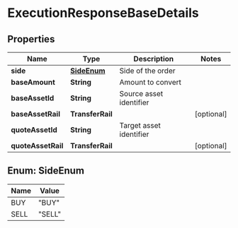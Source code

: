 

# ExecutionResponseBaseDetails


## Properties

| Name | Type | Description | Notes |
|------------ | ------------- | ------------- | -------------|
|**side** | [**SideEnum**](#SideEnum) | Side of the order |  |
|**baseAmount** | **String** | Amount to convert |  |
|**baseAssetId** | **String** | Source asset identifier |  |
|**baseAssetRail** | **TransferRail** |  |  [optional] |
|**quoteAssetId** | **String** | Target asset identifier |  |
|**quoteAssetRail** | **TransferRail** |  |  [optional] |



## Enum: SideEnum

| Name | Value |
|---- | -----|
| BUY | &quot;BUY&quot; |
| SELL | &quot;SELL&quot; |



